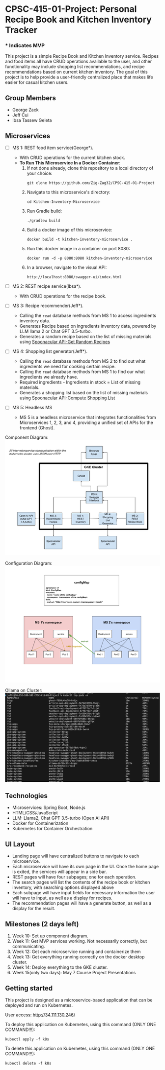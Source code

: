 # CPSC-415-01-Project: Personal Recipe Book and Kitchen Inventory Tracker
### * Indicates MVP

This project is a simple Recipe Book and Kitchen Inventory service. Recipes and food items all have CRUD operations available to the user, and other functionality may include shopping list recommendations, and recipe recommendations based on current kitchen inventory. The goal of this project is to help provide a user-friendly centralized place that makes life easier for casual kitchen users.

## Group Members
- George Zack
- Jeff Cui
- Ibsa Tassew Geleta

## Microservices

- [ ] MS 1: REST food item service(George*). 
    - With CRUD operations for the current kitchen stock.
    - **To Run This Microservice In a Docker Container**:
        1. If not done already, clone this repository to a local directory of your choice:
           ```
           git clone https://github.com/Zig-Zag32/CPSC-415-01-Project
           ```
        2. Navigate to this microservice's directory:
           ```
           cd Kitchen-Inventory-Microservice
           ```
        3. Run Gradle build:
           ```
           ./gradlew build
           ```
        4. Build a docker image of this microservice:
           ```
           docker build -t kitchen-inventory-microservice .
           ```
        5. Run this docker image in a container on port 8080:
           ```
           docker run -d -p 8080:8080 kitchen-inventory-microservice
           ```
        6. In a browser, navigate to the visual API:
           ```
           http://localhost:8080/swagger-ui/index.html
           ```

- [ ] MS 2: REST recipe service(Ibsa*).
    - With CRUD operations for the recipe book.  

- [ ] MS 3: Recipe recommender(Jeff*).
    - Calling the `read` database methods from MS 1 to access ingredients inventory data.
    - Generates Recipe based on ingredients inventory data, powered by LLM llama 2 or Chat GPT 3.5-turbo.
    - Generates a random recipe based on the list of missing materials using [Spoonacular API-Get Random Recipes](https://spoonacular.com/food-api/docs#Get-Random-Recipes) 

- [ ] MS 4: Shopping list generator(Jeff*).
    - Calling the `read` database methods from MS 2 to find out what ingredients we need for cooking certain recipe.
    - Calling the `read` database methods from MS 1 to find our what ingredients we already have.
    - Required ingredients - Ingredients in stock = List of missing materials. 
    - Generates a shopping list based on the list of missing materials using [Spoonacular API-Compute Shopping List](https://spoonacular.com/food-api/docs#Compute-Shopping-List)  

- [ ] MS 5: Headless MS  
    - MS 5 is a headless microservice that integrates functionalities from Microservices 1, 2, 3, and 4, providing a unified set of APIs for the frontend (Ghost).  



Component Diagram:
![Component Diagram](images/componentUML.png)  

Configuration Diagram:
![Configuration Diagram](images/configurationUML.png)  

Ollama on Cluster:
![ollama](images/ollama.png)

## Technologies
- Microservices: Spring Boot, Node.js
- HTML/CSS/JavaScript
- LLM: Llama2, Chat GPT 3.5-turbo (Open AI API)
- Docker for Containerization
- Kubernetes for Container Orchestration

## UI Layout
- Landing page will have centralized buttons to navigate to each microservice.
- Each microservice will have its own page in the UI. Once the home page is exited, the services will appear in a side bar.
- REST pages will have four subpages; one for each operation.
- The search pages will list the contents of the recipe book or kitchen inventory, with searching options displayed above
- Each subpage will have input fields for necessary information the user will have to input, as well as a display for recipes.
- The recommendation pages will have a generate button, as well as a display for the result.  

## Milestones (2 days left)
1. Week 10: Set up component diagram.
2. Week 11: Get MVP services working. Not necessarily correctly, but communicating.
3. Week 12: Get each microservice running and containerize them
4. Week 13: Get everything running correctly on the docker desktop cluster.
5. Week 14: Deploy everything to the GKE cluster. 
6. Week 15(only two days): May 7 Course Project Presentations

## Getting started
This project is designed as a microservice-based application that can be deployed and run on Kubernetes.  

User access: http://34.111.130.246/   

To deploy this application on Kubernetes, using this command (ONLY ONE COMMAND!!!):
```
kubectl apply -f k8s 
```
To delete this application on Kubernetes, using this command (ONLY ONE COMMAND!!!):
```
kubectl delete -f k8s 
```